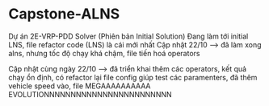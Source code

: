 # Capstone-ALNS
Dự án 2E-VRP-PDD Solver (Phiên bản Initial Solution)
Đang làm tới initial LNS, file refactor code (LNS) là cái mới nhất
Cập nhật 22/10 --> đã làm xong alns, nhưng tốc độ chạy khá chậm, file tiến hoá operators

Cập nhật cùng ngày 22/10 --> đã triển khai thêm các operators, kết quả chạy ổn định, có refactor lại file config giúp test các paramenters, đã thêm vehicle speed vào, file MEGAAAAAAAAAA EVOLUTIONNNNNNNNNNNNNNNNNNNNNNNN






